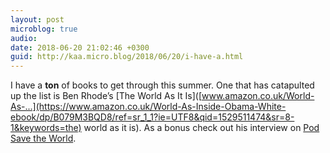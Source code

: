 ```yaml
---
layout: post
microblog: true
audio: 
date: 2018-06-20 21:02:46 +0300
guid: http://kaa.micro.blog/2018/06/20/i-have-a.html
---
```

I have a **ton** of books to get through this summer. One that has catapulted up the list is Ben Rhode’s [The World As It Is]([www.amazon.co.uk/World-As-...](https://www.amazon.co.uk/World-As-Inside-Obama-White-ebook/dp/B079M3BQD8/ref=sr_1_1?ie=UTF8&qid=1529511474&sr=8-1&keywords=the) world as it is). As a bonus check out his interview on [Pod Save the World](https://crooked.com/podcast/obamas-legacy-after-trump/).

